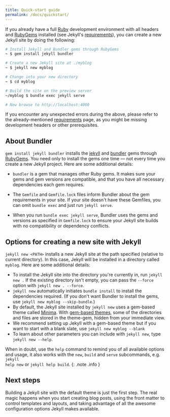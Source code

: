 ```yaml
---
title: Quick-start guide
permalink: /docs/quickstart/
---
```





If you already have a full [Ruby](https://www.ruby-lang.org/en/downloads/) development environment with all headers and [RubyGems](https://rubygems.org/pages/download) installed (see Jekyll's [requirements](/docs/installation/#requirements/)), you can create a new Jekyll site by doing the following:

```sh
# Install Jekyll and Bundler gems through RubyGems
~ $ gem install jekyll bundler

# Create a new Jekyll site at ./myblog
~ $ jekyll new myblog

# Change into your new directory
~ $ cd myblog

# Build the site on the preview server
~/myblog $ bundle exec jekyll serve

# Now browse to http://localhost:4000
```

If you encounter any unexpected errors during the above, please refer to the already-mentioned [requirements](/docs/installation/#requirements/) page, as you might be missing development headers or other prerequisites.

## About Bundler

`gem install jekyll bundler` installs the [jekyll](https://rubygems.org/gems/jekyll/) and [bundler](https://rubygems.org/gems/bundler) gems through [RubyGems](https://rubygems.org/). You need only to install the gems one time &mdash; not every time you create a new Jekyll project. Here are some additional details:

* `bundler` is a gem that manages other Ruby gems. It makes sure your gems and gem versions are compatible, and that you have all necessary dependencies each gem requires.
* The `Gemfile` and `Gemfile.lock` files inform Bundler about the gem requirements in your site. If your site doesn't have these Gemfiles, you can omit `bundle exec` and just run `jekyll serve`.

* When you run `bundle exec jekyll serve`, Bundler uses the gems and versions as specified in `Gemfile.lock` to ensure your Jekyll site builds with no compatibility or dependency conflicts.

## Options for creating a new site with Jekyll

`jekyll new <PATH>` installs a new Jekyll site at the path specified (relative to current directory). In this case, Jekyll will be installed in a directory called `myblog`. Here are some additional details:

* To install the Jekyll site into the directory you're currently in, run `jekyll new .` If the existing directory isn't empty, you can pass the `--force` option with `jekyll new . --force`.
* `jekyll new` automatically initiates `bundle install` to install the dependencies required. (If you don't want Bundler to install the gems, use `jekyll new myblog --skip-bundle`.)
* By default, the Jekyll site installed by `jekyll new` uses a gem-based theme called [Minima](https://github.com/jekyll/minima). With [gem-based themes](../themes), some of the directories and files are stored in the theme-gem, hidden from your immediate view.
* We recommend setting up Jekyll with a gem-based theme but if you want to start with a blank slate, use `jekyll new myblog --blank`
* To learn about other parameters you can include with `jekyll new`, type `jekyll new --help`.

When in doubt, use the <code>help</code> command to remind you of all available options and usage, it also works with the <code>new</code>, <code>build</code> and <code>serve</code> subcommands, e.g. <code>jekyll help new</code> or <code>jekyll help build</code>.
{: .note .info }

## Next steps

Building a Jekyll site with the default theme is just the first step. The real magic happens when you start creating blog posts, using the front matter to control templates and layouts, and taking advantage of all the awesome configuration options Jekyll makes available.

